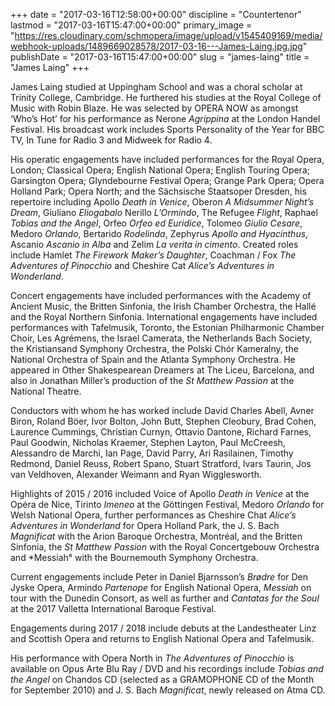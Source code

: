 +++
date = "2017-03-16T12:58:00+00:00"
discipline = "Countertenor"
lastmod = "2017-03-16T15:47:00+00:00"
primary_image = "https://res.cloudinary.com/schmopera/image/upload/v1545409169/media/webhook-uploads/1489669028578/2017-03-16---James-Laing.jpg.jpg"
publishDate = "2017-03-16T15:47:00+00:00"
slug = "james-laing"
title = "James Laing"
+++

James Laing studied at Uppingham School and was a choral scholar at Trinity College, Cambridge. He furthered his studies at the Royal College of Music with Robin Blaze. He was selected by OPERA NOW as amongst ‘Who’s Hot’ for his performance as Nerone *Agrippina* at the London Handel Festival. His broadcast work includes Sports Personality of the Year for BBC TV, In Tune for Radio 3 and Midweek for Radio 4. 

His operatic engagements have included performances for the Royal Opera, London; Classical Opera; English National Opera; English Touring Opera; Garsington Opera; Glyndebourne Festival Opera; Grange Park Opera; Opera Holland Park; Opera North; and the Sächsische Staatsoper Dresden, his repertoire including Apollo *Death in Venice*, Oberon *A Midsummer Night’s Dream*, Giuliano *Eliogabalo* Nerillo *L’Ormindo*, The Refugee *Flight*, Raphael *Tobias and the Angel*, Orfeo *Orfeo ed Euridice*, Tolomeo *Giulio Cesare*, Medoro *Orlando*, Bertarido *Rodelinda*, Zephyrus *Apollo and Hyacinthus*, Ascanio *Ascanio in Alba* and Zelim *La verita in cimento*. Created roles include Hamlet *The Firework Maker’s Daughter*, Coachman / Fox *The Adventures of Pinocchio* and Cheshire Cat *Alice’s Adventures in Wonderland*.

Concert engagements have included performances with the Academy of Ancient Music, the Britten Sinfonia, the Irish Chamber Orchestra, the Hallé and the Royal Northern Sinfonia. International engagements have included performances with Tafelmusik, Toronto, the Estonian Philharmonic Chamber Choir, Les Agrémens, the Israel Camerata, the Netherlands Bach Society, the Kristiansand Symphony Orchestra, the Polski Chór Kameralny, the National Orchestra of Spain and the Atlanta Symphony Orchestra. He appeared in Other Shakespearean Dreamers at The Liceu, Barcelona, and also in Jonathan Miller’s production of the *St Matthew Passion* at the National Theatre.

Conductors with whom he has worked include David Charles Abell, Avner Biron, Roland Böer, Ivor Bolton, John Butt, Stephen Cleobury, Brad Cohen, Laurence Cummings, Christian Curnyn, Ottavio Dantone, Richard Farnes, Paul Goodwin, Nicholas Kraemer, Stephen Layton, Paul McCreesh, Alessandro de Marchi, Ian Page, David Parry, Ari Rasilainen, Timothy Redmond, Daniel Reuss, Robert Spano, Stuart Stratford, Ivars Taurin, Jos van Veldhoven, Alexander Weimann and Ryan Wigglesworth.

Highlights of 2015 / 2016 included Voice of Apollo *Death in Venice* at the Opéra de Nice, Tirinto *Imeneo* at the Göttingen Festival, Medoro *Orlando* for Welsh National Opera, further performances as Cheshire Chat *Alice’s Adventures in Wonderland* for Opera Holland Park, the J. S. Bach *Magnificat* with the Arion Baroque Orchestra, Montréal, and the Britten Sinfonia, the *St Matthew Passion* with the Royal Concertgebouw Orchestra and *Messiah° with the Bournemouth Symphony Orchestra.

Current engagements include Peter in Daniel Bjarnsson’s *Brødre* for Den Jyske Opera, Armindo *Partenope* for English National Opera, *Messiah* on tour with the Dunedin Consort, as well as further and *Cantatas for the Soul* at the 2017 Valletta International Baroque Festival.

Engagements during 2017 / 2018 include debuts at the Landestheater Linz and Scottish Opera and returns to English National Opera and Tafelmusik.

His performance with Opera North in *The Adventures of Pinocchio* is available on Opus Arte Blu Ray / DVD and his recordings include *Tobias and the Angel* on Chandos CD (selected as a GRAMOPHONE CD of the Month for September 2010) and J. S. Bach *Magnificat*, newly released on Atma CD.
